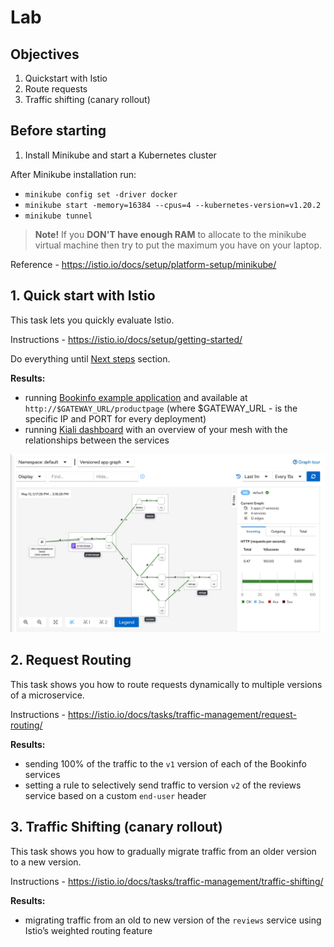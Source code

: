 
# Lab

## Objectives

1. Quickstart with Istio
2. Route requests
3. Traffic shifting (canary rollout)

## Before starting

1. Install Minikube and start a Kubernetes cluster

After Minikube installation run:

- `minikube config set -driver docker`
- `minikube start -memory=16384 --cpus=4 --kubernetes-version=v1.20.2`
- `minikube tunnel`

> **Note!** If you **DON'T have enough RAM** to allocate to the minikube virtual machine then try to put the maximum you have on your laptop.

Reference - https://istio.io/docs/setup/platform-setup/minikube/

## 1. Quick start with Istio

This task lets you quickly evaluate Istio.

Instructions - https://istio.io/docs/setup/getting-started/

Do everything until [Next steps](https://istio.io/docs/setup/getting-started/#next-steps) section.

**Results:**

- running [Bookinfo example application](https://istio.io/docs/examples/bookinfo/) and available at `http://$GATEWAY_URL/productpage` (where $GATEWAY_URL - is the specific IP and PORT for every deployment)
- running [Kiali dashboard](https://kiali.io/) with an overview of your mesh with the relationships between the services

![Kiali dashboard](image/kiali-example2.jpg)

## 2. Request Routing

This task shows you how to route requests dynamically to multiple versions of a microservice.

Instructions - https://istio.io/docs/tasks/traffic-management/request-routing/

**Results:**

- sending 100% of the traffic to the `v1` version of each of the Bookinfo services
- setting a rule to selectively send traffic to version `v2` of the reviews service based on a custom `end-user` header

## 3. Traffic Shifting (canary rollout)

This task shows you how to gradually migrate traffic from an older version to a new version.

Instructions - https://istio.io/docs/tasks/traffic-management/traffic-shifting/

**Results:**

- migrating traffic from an old to new version of the `reviews` service using Istio’s weighted routing feature
